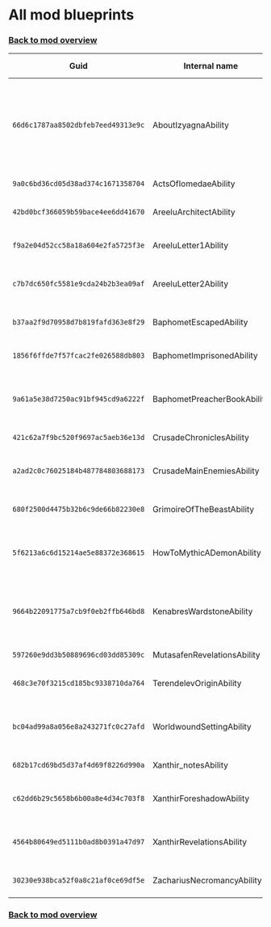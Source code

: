# All mod blueprints

### [Back to mod overview](./README.md)

| Guid | Internal name | Display name |
| --- | --- | --- |
| `66d6c1787aa8502dbfeb7eed49313e9c` | AboutIzyagnaAbility | "The Keen Edge of Truth: Recollections and Admonitions of an Inquisitor of Asmodeus" |
| `9a0c6bd36cd05d38ad374c1671358704` | ActsOfIomedaeAbility | "The Acts of Iomedae" |
| `42bd0bcf366059b59bace4ee6dd41670` | AreeluArchitectAbility | "The History of the Worldwound" |
| `f9a2e04d52cc58a18a604e2fa5725f3e` | AreeluLetter1Ability | A Letter in Small Handwriting |
| `c7b7dc650fc5581e9cda24b2b3ea09af` | AreeluLetter2Ability | An Unfinished Draft of a Letter |
| `b37aa2f9d70958d7b819fafd363e8f29` | BaphometEscapedAbility | "Baphomet the Uncaged" |
| `1856f6ffde7f57fcac2fe026588db803` | BaphometImprisonedAbility | "Baphomet the Imprisoned" |
| `9a61a5e38d7250ac91bf945cd9a6222f` | BaphometPreacherBookAbility | "Tome of the Minotaur: Sermons from the Labyrinth" |
| `421c62a7f9bc520f9697ac5aeb36e13d` | CrusadeChroniclesAbility | "Crusade Chronicles" |
| `a2ad2c0c76025184b487784803688173` | CrusadeMainEnemiesAbility | "Know Thy Enemy! A Crusader's Brief" |
| `680f2500d4475b32b6c9de66b82230e8` | GrimoireOfTheBeastAbility | "Grimoire of the Beast", Excerpts |
| `5f6213a6c6d15214ae5e88372e368615` | HowToMythicADemonAbility | Diary of a Student of the Great Xanthir the Plagued One |
| `9664b22091775a7cb9f0eb2ffb646bd8` | KenabresWardstoneAbility | "Temples of Iomedae: Father Lorian's Guide for Neophytes" |
| `597260e9dd3b50889696cd03dd85309c` | MutasafenRevelationsAbility | Mutasafen's Journal |
| `468c3e70f3215cd185bc9338710da764` | TerendelevOriginAbility | "Terendelev, the Guardian of Kenabres" |
| `bc04ad99a8a056e8a243271fc0c27afd` | WorldwoundSettingAbility | Guino Pollen, "Notes from My Travels in Northern Avistan" |
| `682b17cd69bd5d37af4d69f8226d990a` | Xanthir_notesAbility | Xanthir Vang's Notes |
| `c62dd6b29c5658b6b00a8e4d34c703f8` | XanthirForeshadowAbility | Laboratory Journal of Xanthir Vang, 4712 |
| `4564b80649ed5111b0ad8b0391a47d97` | XanthirRevelationsAbility | Xanthir Vang, "On the Nature of Demons" |
| `30230e938bca52f0a8c21af0ce69df5e` | ZachariusNecromancyAbility | Zacharius, "Toward Eternity" |

### [Back to mod overview](./README.md)

